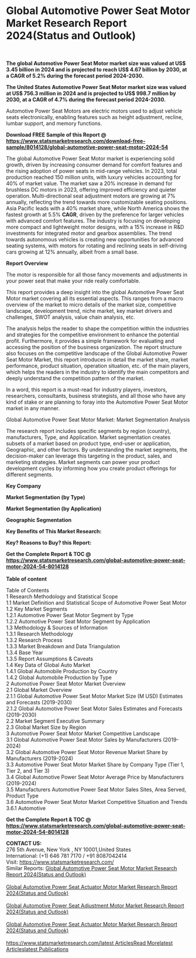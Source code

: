 <h1>Global Automotive Power Seat Motor Market Research Report 2024(Status and Outlook)</h1><br/><p><strong>The global Automotive Power Seat Motor market size was valued at US$ 3.45 billion in 2024 and is projected to reach US$ 4.67 billion by 2030, at a <strong>CAGR</strong> of 5.2% during the forecast period 2024-2030.</strong></p><p><strong>The United States Automotive Power Seat Motor market size was valued at US$ 756.3 million in 2024 and is projected to US$ 998.7 million by 2030, at a <strong>CAGR</strong> of 4.7% during the forecast period 2024-2030.</strong></p><p>Automotive Power Seat Motors are electric motors used to adjust vehicle seats electronically, enabling features such as height adjustment, recline, lumbar support, and memory functions.</p><p><strong>Download FREE Sample of this Report @ <a href="https://www.statsmarketresearch.com/download-free-sample/8014128/global-automotive-power-seat-motor-2024-54">https://www.statsmarketresearch.com/download-free-sample/8014128/global-automotive-power-seat-motor-2024-54</a></strong></p><p>The global Automotive Power Seat Motor market is experiencing solid growth, driven by increasing consumer demand for comfort features and the rising adoption of power seats in mid-range vehicles. In 2023, total production reached 150 million units, with luxury vehicles accounting for 40% of market value. The market saw a 20% increase in demand for brushless DC motors in 2023, offering improved efficiency and quieter operation. Multi-directional seat adjustment motors are growing at 7% annually, reflecting the trend towards more customizable seating positions. Asia Pacific leads with a 40% market share, while North America shows the fastest growth at 5.5% <strong>CAGR</strong>, driven by the preference for larger vehicles with advanced comfort features. The industry is focusing on developing more compact and lightweight motor designs, with a 15% increase in R&D investments for integrated motor and gearbox assemblies. The trend towards autonomous vehicles is creating new opportunities for advanced seating systems, with motors for rotating and reclining seats in self-driving cars growing at 12% annually, albeit from a small base.</p><p><strong><span style="text-align:center">Report Overview</span></strong></p><p>The motor is responsible for all those fancy movements and adjustments in your power seat that make your ride really comfortable.</p><p>This report provides a deep insight into the global Automotive Power Seat Motor market covering all its essential aspects. This ranges from a macro overview of the market to micro details of the market size, competitive landscape, development trend, niche market, key market drivers and challenges, SWOT analysis, value chain analysis, etc.</p><p>The analysis helps the reader to shape the competition within the industries and strategies for the competitive environment to enhance the potential profit. Furthermore, it provides a simple framework for evaluating and accessing the position of the business organization. The report structure also focuses on the competitive landscape of the Global Automotive Power Seat Motor Market, this report introduces in detail the market share, market performance, product situation, operation situation, etc. of the main players, which helps the readers in the industry to identify the main competitors and deeply understand the competition pattern of the market.</p><p>In a word, this report is a must-read for industry players, investors, researchers, consultants, business strategists, and all those who have any kind of stake or are planning to foray into the Automotive Power Seat Motor market in any manner.</p><p>Global Automotive Power Seat Motor Market: Market Segmentation Analysis</p><p>The research report includes specific segments by region (country), manufacturers, Type, and Application. Market segmentation creates subsets of a market based on product type, end-user or application, Geographic, and other factors. By understanding the market segments, the decision-maker can leverage this targeting in the product, sales, and marketing strategies. Market segments can power your product development cycles by informing how you create product offerings for different segments.</p><p><strong>Key Company</strong></p><p><strong>Market Segmentation (by Type)</strong></p><p><strong>Market Segmentation (<strong>by Application</strong>)</strong></p><p><strong>Geographic Segmentation</strong></p><p><strong>Key Benefits of This Market Research:</strong></p><p><strong>Key? <strong>Reasons to Buy</strong>? this Report:</strong></p><div><b>Get the Complete Report & TOC @ <a href="https://www.statsmarketresearch.com/global-automotive-power-seat-motor-2024-54-8014128">https://www.statsmarketresearch.com/global-automotive-power-seat-motor-2024-54-8014128</a></b></div><br><b>Table of content</b><p>Table of Contents<br /> 1 Research Methodology and Statistical Scope<br /> 1.1 Market Definition and Statistical Scope of Automotive Power Seat Motor<br /> 1.2 Key Market Segments<br /> 1.2.1 Automotive Power Seat Motor Segment by Type<br /> 1.2.2 Automotive Power Seat Motor Segment by Application<br /> 1.3 Methodology & Sources of Information<br /> 1.3.1 Research Methodology<br /> 1.3.2 Research Process<br /> 1.3.3 Market Breakdown and Data Triangulation<br /> 1.3.4 Base Year<br /> 1.3.5 Report Assumptions & Caveats<br /> 1.4 Key Data of Global Auto Market<br /> 1.4.1 Global Automobile Production by Country<br /> 1.4.2 Global Automobile Production by Type<br /> 2 Automotive Power Seat Motor Market Overview<br /> 2.1 Global Market Overview<br /> 2.1.1 Global Automotive Power Seat Motor Market Size (M USD) Estimates and Forecasts (2019-2030)<br /> 2.1.2 Global Automotive Power Seat Motor Sales Estimates and Forecasts (2019-2030)<br /> 2.2 Market Segment Executive Summary<br /> 2.3 Global Market Size by Region<br /> 3 Automotive Power Seat Motor Market Competitive Landscape<br /> 3.1 Global Automotive Power Seat Motor Sales by Manufacturers (2019-2024)<br /> 3.2 Global Automotive Power Seat Motor Revenue Market Share by Manufacturers (2019-2024)<br /> 3.3 Automotive Power Seat Motor Market Share by Company Type (Tier 1, Tier 2, and Tier 3)<br /> 3.4 Global Automotive Power Seat Motor Average Price by Manufacturers (2019-2024)<br /> 3.5 Manufacturers Automotive Power Seat Motor Sales Sites, Area Served, Product Type<br /> 3.6 Automotive Power Seat Motor Market Competitive Situation and Trends<br /> 3.6.1 Automotive <br><div><b>Get the Complete Report & TOC @ <a href="https://www.statsmarketresearch.com/global-automotive-power-seat-motor-2024-54-8014128">https://www.statsmarketresearch.com/global-automotive-power-seat-motor-2024-54-8014128</a></b></div></p> <b>CONTACT US:</b><br>276 5th Avenue, New York , NY 10001,United States<br>International: (+1) 646 781 7170 / +91 8087042414<br>Visit: <a href="https://www.statsmarketresearch.com/">https://www.statsmarketresearch.com/</a><br>Similar Reports: <a href="https://www.statsmarketresearch.com/global-automotive-power-seat-motor-2024-54-8014128">Global Automotive Power Seat Motor Market Research Report 2024(Status and Outlook)</a><br/><br/><a href="https://www.statsmarketresearch.com/global-automotive-power-seat-motor-2024-54-8014128">Global Automotive Power Seat Actuator Motor Market Research Report 2024(Status and Outlook)</a><br/><br/><a href="https://www.statsmarketresearch.com/global-automotive-power-seat-motor-2024-54-8014128">Global Automotive Power Seat Adjustment Motor Market Research Report 2024(Status and Outlook)</a><br/><br/><a href="https://www.statsmarketresearch.com/global-automotive-power-seat-motor-2024-54-8014128">Global Automotive Power Seat Actuator Motor Market Research Report 2024(Status and Outlook)</a><br/><br/><a href="https://gyeongbokgung.com">https://www.statsmarketresearch.com/</a><a href="https://hallyeomaritime.com">latest Articles</a><a href="https://jingwansa.com">Read More</a><a href=https://nguoiviet.jp/">latest Articles</a><a href="https://www.intelmarketresearch.com/">latest Publications</a>